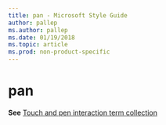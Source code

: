```yaml
---
title: pan - Microsoft Style Guide
author: pallep
ms.author: pallep
ms.date: 01/19/2018
ms.topic: article
ms.prod: non-product-specific
---
```


# pan

**See** [Touch and pen interaction term collection](/style-guide/a-z-word-list-term-collections/term-collections/touch-pen-interaction-terms)
